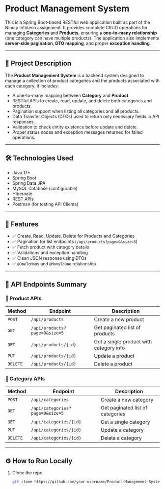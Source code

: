 # Product Management System

This is a Spring Boot-based RESTful web application built as part of the Nimap Infotech assignment. It provides complete CRUD operations for managing **Categories** and **Products**, ensuring a **one-to-many relationship** (one category can have multiple products). The application also implements **server-side pagination**, **DTO mapping**, and proper **exception handling**.

---

## 📌 Project Description

The **Product Management System** is a backend system designed to manage a collection of product categories and the products associated with each category. It includes:

- A one-to-many mapping between **Category** and **Product**.
- RESTful APIs to create, read, update, and delete both categories and products.
- Pagination support when listing all categories and all products.
- Data Transfer Objects (DTOs) used to return only necessary fields in API responses.
- Validation to check entity existence before update and delete.
- Proper status codes and exception messages returned for failed operations.

---

## 🛠️ Technologies Used

- Java 17+
- Spring Boot
- Spring Data JPA
- MySQL Database (configurable)
- Hibernate
- REST APIs
- Postman (for testing API Clients)

---

## 🚀 Features

- ✅ Create, Read, Update, Delete for Products and Categories
- ✅ Pagination for list endpoints (`/api/products?page=0&size=5`)
- ✅ Fetch product with category details
- ✅ Validations and exception handling
- ✅ Clean JSON response using DTOs
- ✅ `@OneToMany` and `@ManyToOne` relationship

---

## 🔗 API Endpoints Summary

### 🔹 Product APIs
| Method | Endpoint | Description |
|--------|----------|-------------|
| `POST` | `/api/products` | Create a new product |
| `GET` | `/api/products?page=0&size=5` | Get paginated list of products |
| `GET` | `/api/products/{id}` | Get a single product with category info |
| `PUT` | `/api/products/{id}` | Update a product |
| `DELETE` | `/api/products/{id}` | Delete a product |

### 🔹 Category APIs
| Method | Endpoint | Description |
|--------|----------|-------------|
| `POST` | `/api/categories` | Create a new category |
| `GET` | `/api/categories?page=0&size=5` | Get paginated list of categories |
| `GET` | `/api/categories/{id}` | Get a single category |
| `PUT` | `/api/categories/{id}` | Update a category |
| `DELETE` | `/api/categories/{id}` | Delete a category |

---

## ⚙️ How to Run Locally

1. Clone the repo:
   ```bash
   git clone https://github.com/your-username/Product-Management-System.git
